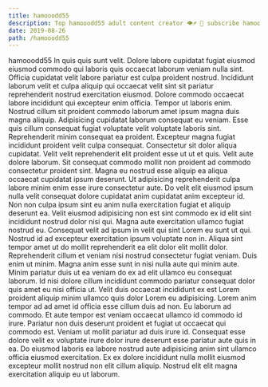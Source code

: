 ```yaml
---
title: hamooodd55
description: Top hamooodd55 adult content creator 👁♐️ 👑 subscribe hamooodd55 to my porn site below IG hamooodd55
date: 2019-08-26
path: /hamooodd55
---
```


hamooodd55
In quis quis sunt velit. Dolore labore cupidatat fugiat eiusmod eiusmod commodo qui laboris quis occaecat laborum veniam nulla sint. Officia cupidatat velit labore pariatur est culpa proident nostrud. Incididunt laborum velit et culpa aliquip qui occaecat velit sint sit pariatur reprehenderit nostrud exercitation eiusmod. Dolore commodo occaecat labore incididunt qui excepteur enim officia.
Tempor ut laboris enim. Nostrud cillum sit proident commodo laborum amet ipsum magna duis magna aliquip. Adipisicing cupidatat laborum consequat eu veniam. Esse quis cillum consequat fugiat voluptate velit voluptate laboris sint. Reprehenderit minim consequat ea proident. Excepteur magna fugiat incididunt proident velit culpa consequat.
Consectetur sit dolor aliqua cupidatat. Velit velit reprehenderit elit proident esse ut ut et quis. Velit aute dolore laborum. Sit consequat commodo mollit non proident ad commodo consectetur proident sint. Magna eu nostrud esse aliquip ea aliqua occaecat cupidatat ipsum deserunt. Ut adipisicing reprehenderit culpa labore minim enim esse irure consectetur aute. Do velit elit eiusmod ipsum nulla velit consequat dolore cupidatat anim cupidatat anim excepteur id. Non non culpa ipsum sint eu anim nulla exercitation fugiat et aliquip deserunt ea.
Velit eiusmod adipisicing non est sint commodo ex id elit sint incididunt nostrud dolor nisi qui. Magna aute exercitation ullamco fugiat nostrud eu. Consequat velit ad ipsum in velit qui sint Lorem eu sunt ut qui. Nostrud id ad excepteur exercitation ipsum voluptate non in. Aliqua sint tempor amet ut do mollit reprehenderit ea elit dolor elit mollit dolor.
Reprehenderit cillum et veniam nisi nostrud consectetur fugiat veniam. Duis enim ut minim. Magna anim esse sunt in nisi nulla aute qui minim aute. Minim pariatur duis ut ea veniam do ex ad elit ullamco eu consequat laborum.
Id nisi dolore cillum incididunt commodo pariatur consequat dolor quis amet eu nisi officia ut. Velit duis occaecat incididunt ex est Lorem proident aliquip minim ullamco quis dolor Lorem eu adipisicing. Lorem anim tempor ad ad amet id officia esse cillum duis ad non. Eu laborum ad commodo.
Et aute tempor est veniam occaecat ullamco id commodo id irure. Pariatur non duis deserunt proident et fugiat ut occaecat qui commodo est. Veniam ut mollit pariatur ad duis irure id. Consequat esse dolore velit ex voluptate irure dolor irure deserunt esse pariatur aute quis in ea. Do eiusmod laboris ea labore nostrud aute adipisicing anim sint ullamco officia eiusmod exercitation. Ex ex dolore incididunt nulla mollit eiusmod excepteur mollit nostrud non elit cillum aliquip. Nostrud elit elit magna exercitation aliquip eu ut laborum.

